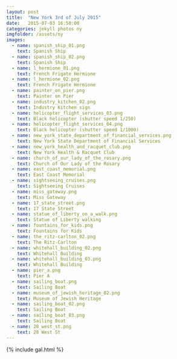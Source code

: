```yaml
---
layout: post
title:  "New York 3rd of July 2015"
date:   2015-07-03 16:50:00
categories: jekyll photos ny
imgfolder: /assets/ny 
images:
  - name: spanish_ship_01.png
    text: Spanish Ship
  - name: spanish_ship_02.png
    text: Spanish Ship
  - name: l_hermione_01.png
    text: French Frigate Hermione
  - name: l_hermione_02.png
    text: French Frigate Hermione
  - name: painter_on_pier.png
    text: Painter on Pier
  - name: industry_kitchen_02.png
    text: Industry Kitchen sign
  - name: helicopter_flight_services_03.png
    text: Black helicopter (shutter speed 1/250)
  - name: helicopter_flight_services_04.png
    text: Black helicopter (shutter speed 1/1000)
  - name: new_york_state_department_of_financial_services.png
    text: New York State Department of Financial Services
  - name: new_york_health_and_racquet_club.png
    text: New York Health & Racquet Club
  - name: church_of_our_lady_of_the_rosary.png
    text: Church of Our Lady of the Rosary
  - name: east_coast_memorial.png
    text: East Coast Memorial
  - name: sightseeing_cruises.png
    text: Sightseeing Cruises
  - name: miss_gateway.png
    text: Miss Gateway
  - name: 17_state_street.png
    text: 17 State Street
  - name: statue_of_liberty_on_a_walk.png
    text: Statue of Liberty walking
  - name: fountains_for_kids.png
    text: Fountains for Kids
  - name: the_ritz-carlton_02.png
    text: The Ritz-Carlton
  - name: whitehall_building_02.png
    text: Whitehall Building
  - name: whitehall_building_03.png
    text: Whitehall Building
  - name: pier_a.png
    text: Pier A
  - name: sailing_boat.png
    text: Sailing Boat
  - name: museum_of_jewish_heritage_02.png
    text: Museum of Jewish Heritage
  - name: sailing_boat_02.png
    text: Sailing Boat
  - name: sailing_boat_03.png
    text: Sailing Boat
  - name: 28_west_st.png
    text: 28 West St
---
```


{% include gal.html %}
